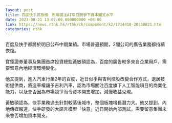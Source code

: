```yaml
---
layout: post
title: 百度快手將放榜　市場關注AI項目競爭下資本開支水平
date: 2023-08-21 13:07:09.000000000 +08:00
link: https://news.rthk.hk/rthk/ch/component/k2/1714410-20230821.htm
categories: rthk
---
```


百度及快手都將於明日公布中期業績。市場普遍預期，2間公司的廣告業務都持續恢復。

寶鉅證券董事及集團首席投資總監黃敏碩認為，百度的廣告較多來自企業用戶，需要留意內地經濟環境變化。

他又提到，進入汽車行業2年的百度，近日似乎與吉利控股改變合作方式，退居技術提供商，將造車權讓予吉利汽車，認為市場關注百度旗下人工智能項目的商業化能力，以及會否因為市場競爭而令資本開支增加，減慢收益兌現。

黃敏碩認為，快手業務過去針對較落後城市，整個板塊增長潛力大。他又提到，內地傳媒報道，快手研發的大語言模型「快意」近日開始內部測試，需要留意集團未來會否增加資本開支。
